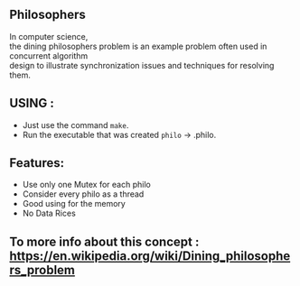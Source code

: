## Philosophers

In computer science,\
the dining philosophers problem is an example problem often used in concurrent algorithm\
design to illustrate synchronization issues and techniques for resolving them.

## USING :

* Just use the command `make`.
* Run the executable that was created `philo` -> .philo.

## Features:

* Use only one Mutex for each philo
* Consider every philo as a thread
* Good using for the memory
* No Data Rices

## To more info about this concept : https://en.wikipedia.org/wiki/Dining_philosophers_problem
